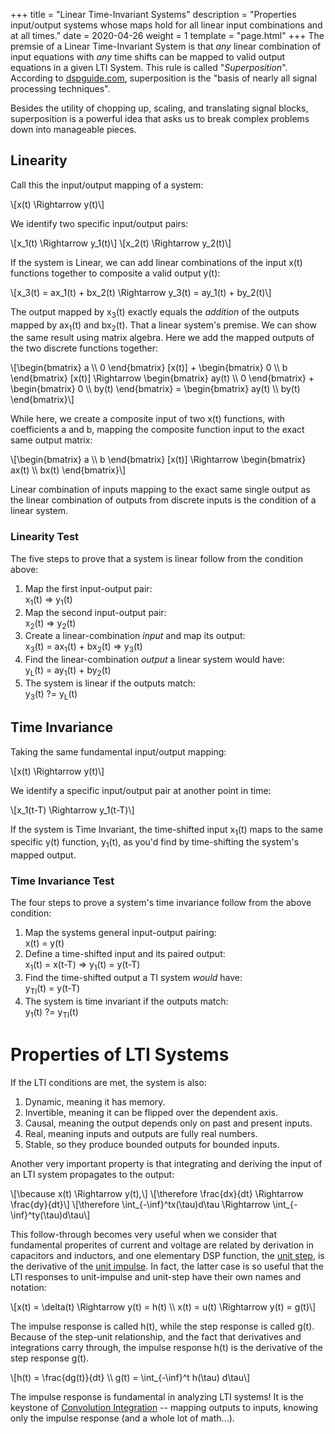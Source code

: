 +++
title = "Linear Time-Invariant Systems"
description = "Properties input/output systems whose maps hold for all linear input combinations and at all times."
date = 2020-04-26
weight = 1
template = "page.html"
+++
The premsie of a Linear Time-Invariant System is that *any* linear combination of input equations with *any* time shifts can be mapped to valid output equations in a given LTI System. This rule is called "<em>Superposition</em>". According to [dspguide.com](https://www.dspguide.com/ch5/6.htm), superposition is the "basis of nearly all signal processing techniques". 

Besides the utility of chopping up, scaling, and translating signal blocks, superposition is a powerful idea that asks us to break complex problems down into manageable pieces. 

## Linearity 
Call this the input/output mapping of a system: 

\\[x(t) \Rightarrow y(t)\\]

We identify two specific input/output pairs: 

\\[x_1(t) \Rightarrow y_1(t)\\]
\\[x_2(t) \Rightarrow y_2(t)\\]

If the system is Linear, we can add linear combinations of the input x(t) functions together to composite a valid output y(t): 

\\[x_3(t) = ax_1(t) + bx_2(t) \Rightarrow y_3(t) = ay_1(t) + by_2(t)\\]

The output mapped by x<sub>3</sub>(t) exactly equals the <em>addition</em> of the outputs mapped by ax<sub>1</sub>(t) and bx<sub>2</sub>(t). That a linear system's premise. We can show the same result using matrix algebra. Here we add the mapped outputs of the two discrete functions together: 

\\[\begin{bmatrix} a \\\\ 0 \end{bmatrix} [x(t)] + \begin{bmatrix} 0 \\\\ b \end{bmatrix} [x(t)] \Rightarrow \begin{bmatrix} ay(t) \\\\ 0 \end{bmatrix} + \begin{bmatrix} 0 \\\\ by(t) \end{bmatrix} = \begin{bmatrix} ay(t) \\\\ by(t) \end{bmatrix}\\]

While here, we create a composite input of two x(t) functions, with coefficients a and b, mapping the composite function input to the exact same output matrix:

\\[\begin{bmatrix} a \\\\ b \end{bmatrix} [x(t)] \Rightarrow \begin{bmatrix} ax(t) \\\\ bx(t) \end{bmatrix}\\]

Linear combination of inputs mapping to the exact same single output as the linear combination of outputs from discrete inputs is the condition of a linear system. 

### Linearity Test
The five steps to prove that a system is linear follow from the condition above: 

1. Map the first input-output pair:  
x<sub>1</sub>(t) ⇒ y<sub>1</sub>(t)
1. Map the second input-output pair:  
x<sub>2</sub>(t) ⇒ y<sub>2</sub>(t)
3. Create a linear-combination <em>input</em> and map its output:  
x<sub>3</sub>(t) = ax<sub>1</sub>(t) + bx<sub>2</sub>(t) ⇒ y<sub>3</sub>(t)
4. Find the linear-combination <em>output</em> a linear system would have:  
y<sub>L</sub>(t) = ay<sub>1</sub>(t) + by<sub>2</sub>(t)
5. The system is linear if the outputs match:  
y<sub>3</sub>(t) ?= y<sub>L</sub>(t)

## Time Invariance 
Taking the same fundamental input/output mapping: 

\\[x(t) \Rightarrow y(t)\\]

We identify a specific input/output pair at another point in time: 

\\[x_1(t-T) \Rightarrow y_1(t-T)\\]

If the system is Time Invariant, the time-shifted input x<sub>1</sub>(t) maps to the same specific y(t) function, y<sub>1</sub>(t), as you'd find by time-shifting the system's mapped output.

### Time Invariance Test 
The four steps to prove a system's time invariance follow from the above condition: 

1. Map the systems general input-output pairing:  
x(t) = y(t)
2. Define a time-shifted input and its paired output:  
x<sub>1</sub>(t) = x(t-T) ⇒ y<sub>1</sub>(t) = y(t-T)
3. Find the time-shifted output a TI system <em>would</em> have:  
y<sub>TI</sub>(t) = y(t-T)
4. The system is time invariant if the outputs match:  
y<sub>1</sub>(t) ?= y<sub>TI</sub>(t)

# Properties of LTI Systems 
If the LTI conditions are met, the system is also: 

1. Dynamic, meaning it has memory.
2. Invertible, meaning it can be flipped over the dependent axis. 
3. Causal, meaning the output depends only on past and present inputs. 
4. Real, meaning inputs and outputs are fully real numbers. 
5. Stable, so they produce bounded outputs for bounded inputs. 

Another very important property is that integrating and deriving the input of an LTI system propagates to the output: 

\\[\because x(t) \Rightarrow y(t),\\]
\\[\therefore \frac{dx}{dt} \Rightarrow \frac{dy}{dt}\\]
\\[\therefore \int_{-\inf}^tx(\tau)d\tau \Rightarrow \int_{-\inf}^ty(\tau)d\tau\\]

This follow-through becomes very useful when we consider that fundamental properites of current and voltage are related by derivation in capacitors and inductors, and one elementary DSP function, the [unit step](/engd/dsp/elem-func#unit-step), is the derivative of the [unit impulse](/engd/dsp/elem-func#unit-impulse). In fact, the latter case is so useful that the LTI responses to unit-impulse and unit-step have their own names and notation: 

\\[x(t) = \delta(t) \Rightarrow y(t) = h(t) \\\\ x(t) = u(t) \Rightarrow y(t) = g(t)\\]

The impulse response is called h(t), while the step response is called g(t). Because of the step-unit relationship, and the fact that derivatives and integrations carry through, the impulse response h(t) is the derivative of the step response g(t).

\\[h(t) = \frac{dg(t)}{dt} \\\\ g(t) = \int_{-\inf}^t h(\tau) d\tau\\]

The impulse response is fundamental in analyzing LTI systems! It is the keystone of [Convolution Integration](/engd/dsp/convolution) -- mapping outputs to inputs, knowing only the impulse response (and a whole lot of math...). 